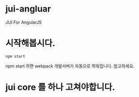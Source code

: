 # jui-angluar
JUI For AngularJS 

# 시작해봅시다. 
 
 
 
```
npm start 
```

npm start 하면 webpack 개발서버가 자동으로 뛰워집니다. 참고하세요. 

# jui core 를 하나 고쳐야합니다. 

